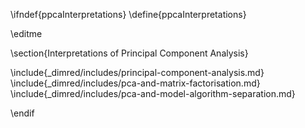 \ifndef{ppcaInterpretations}
\define{ppcaInterpretations}

\editme

\section{Interpretations of Principal Component Analysis}

\include{_dimred/includes/principal-component-analysis.md}
\include{_dimred/includes/pca-and-matrix-factorisation.md}
\include{_dimred/includes/pca-and-model-algorithm-separation.md}

\endif
